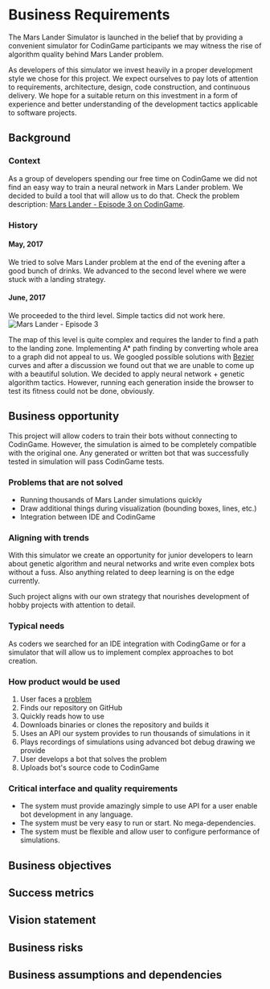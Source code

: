 # Business Requirements

The Mars Lander Simulator is launched in the belief that by providing
a convenient simulator for CodinGame participants we may witness the rise of
algorithm quality behind Mars Lander problem.

As developers of this simulator we invest heavily in a proper development style
we chose for this project. We expect ourselves to pay lots of attention to
requirements, architecture, design, code construction, and continuous delivery.
We hope for a suitable return on this investment in a form of experience and
better understanding of the development tactics applicable to software projects.

## Background <a name="background"></a>

### Context
As a group of developers spending our free time on CodinGame we did not find
an easy way to train a neural network in Mars Lander problem. We decided to
build a tool that will allow us to do that.
Check the problem description:
[Mars Lander - Episode 3 on CodinGame](https://www.codingame.com/training/expert/mars-lander-episode-3).

### History
#### May, 2017
We tried to solve Mars Lander problem at the end of the evening after a good
bunch of drinks. We advanced to the second level where we were stuck with a
landing strategy.
#### June, 2017
We proceeded to the third level. Simple tactics did not work here.
![Mars Lander - Episode 3](https://image.ibb.co/bNiY8Q/mars_lander_episode_3.png)

The map of this level is quite complex and requires the lander to find a path to the
landing zone. Implementing A* path finding by converting whole area to a graph
did not appeal to us. We googled possible solutions with [Bezier](https://pomax.github.io/bezierinfo/) curves and
after a discussion we found out that we are unable to come up with a beautiful
solution. We decided to apply neural network + genetic algorithm tactics.
However, running each generation inside the browser to test its fitness could
not be done, obviously.

## Business opportunity <a name="business_opportunity"></a>
This project will allow coders to train their bots without connecting to
CodinGame. However, the simulation is aimed to be completely compatible with the
original one. Any generated or written bot that was successfully tested in
simulation will pass CodinGame tests.

### Problems that are not solved <a name="problems"></a>
* Running thousands of Mars Lander simulations quickly
* Draw additional things during visualization (bounding boxes, lines, etc.)
* Integration between IDE and CodinGame

### Aligning with trends
With this simulator we create an opportunity for junior developers to learn
about genetic algorithm and neural networks and write even complex bots without
a fuss. Also anything related to deep learning is on the edge currently.

Such project aligns with our own strategy that nourishes development of hobby
projects with attention to detail.

### Typical needs
As coders we searched for an IDE integration with CodingGame or for a simulator
that will allow us to implement complex approaches to bot creation.

### How product would be used
1. User faces a [problem](#problems)
2. Finds our repository on GitHub
3. Quickly reads how to use
4. Downloads binaries or clones the repository and builds it
5. Uses an API our system provides to run thousands of simulations in it
6. Plays recordings of simulations using advanced bot debug drawing we provide
7. User develops a bot that solves the problem
8. Uploads bot's source code to CodinGame

### Critical interface and quality requirements
* The system must provide amazingly simple to use API for a user enable bot
development in any language.
* The system must be very easy to run or start. No mega-dependencies.
* The system must be flexible and allow user to configure performance of
simulations.

## Business objectives <a name="business_objectives"></a>

## Success metrics <a name="success_metrics"></a>

## Vision statement <a name="vision_statement"></a>

## Business risks <a name="business_risks"></a>

## Business assumptions and dependencies <a name="business_assumptions_and_dependencies"></a>
